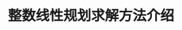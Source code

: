 ---
layout: post
title: "整数线性规划求解方法介绍"
excerpt: "介绍如何用单纯形法求解线性规划算法"
modified: 2017-05-20
categories: articles
tags: [LP, ILP, Algorithm]
comments: true
share: true
---